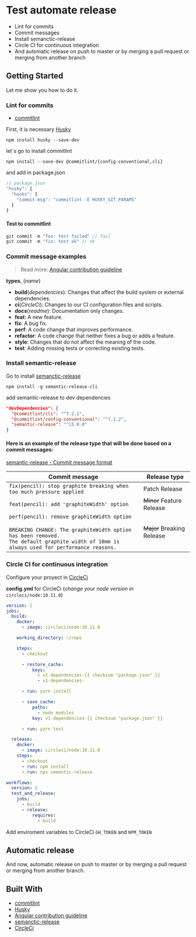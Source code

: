 # Test automate release

- Lint for commits
- Commit messages
- Install semanctic-release
- Circle CI for continuous integration
- And automatic release on push to master or by merging a pull request or merging from another branch

## Getting Started

Let me show you how to do it.

### Lint for commits

- [commitlint](https://github.com/marionebl/commitlint)

First, it is necessary [Husky](https://github.com/typicode/husky#readme)

```
npm install husky --save-dev
```

let´s go to install commitlint

```
npm install --save-dev @commitlint/{config-conventional,cli}
```

and add in package.json

```javascript
// package.json
"husky": {
  "hooks": {
    "commit-msg": "commitlint -E HUSKY_GIT_PARAMS"
  }
}
```

#### Test to commitlint

```javascript
git commit -m "foo: test failed" // fail
git commit -m "fix: test ok" // ok
```

### Commit message examples

> Read more: [Angular contribution guideline](https://github.com/angular/angular/blob/22b96b9/CONTRIBUTING.md#type)

**types**, (_name_)

- **build**(_dependencies_): Changes that affect the build system or external dependencies.
- **ci**(_CircleCi_): Changes to our CI configuration files and scripts.
- **docs**(_readme_): Documentation only changes.
- **feat**: A new feature.
- **fix**: A bug fix.
- **perf**: A code change that improves performance.
- **refactor**: A code change that neither fixes a bug or adds a feature.
- **style**: Changes that do not affect the meaning of the code.
- **test**: Adding missing tests or correcting existing tests.

### Install semantic-release

Go to install [semanctic-release](https://github.com/semantic-release/semantic-release)

`npm install -g semantic-release-cli`

add semantic-release to dev dependencies

```json
"devDependencies": {
  "@commitlint/cli": "^7.2.1",
  "@commitlint/config-conventional": "^7.1.2",
  "semantic-release": "^15.0.0"
}
```

#### Here is an example of the release type that will be done based on a commit messages:

[semantic-release - Commit message format](https://github.com/semantic-release/semantic-release#commit-message-format)


| Commit message                                                                                                                                                                                   | Release type               |
|--------------------------------------------------------------------------------------------------------------------------------------------------------------------------------------------------|----------------------------|
| `fix(pencil): stop graphite breaking when too much pressure applied`                                                                                                                             | Patch Release              |
| `feat(pencil): add 'graphiteWidth' option`                                                                                                                                                       | ~~Minor~~ Feature Release  |
| `perf(pencil): remove graphiteWidth option`<br><br>`BREAKING CHANGE: The graphiteWidth option has been removed.`<br>`The default graphite width of 10mm is always used for performance reasons.` | ~~Major~~ Breaking Release |

### Circle CI for continuous integration

Configure your proyect in [CircleCi](https://circleci.com)

**config.yml** for CircleCi (_change your node version in_ `circleci/node:10.11.0`)

```yml
version: 2
jobs:
  build:
    docker:
      - image: circleci/node:10.11.0

    working_directory: ~/repo

    steps:
      - checkout

      - restore_cache:
          keys:
            - v1-dependencies-{{ checksum "package.json" }}
            - v1-dependencies-

      - run: yarn install

      - save_cache:
          paths:
            - node_modules
          key: v1-dependencies-{{ checksum "package.json" }}

      - run: yarn test

  release:
    docker:
      - image: circleci/node:10.11.0
    steps:
      - checkout
      - run: npm install
      - run: npx semantic-release

workflows:
  version: 2
  test_and_release:
    jobs:
      - build
      - release:
          requires:
            - build
```

Add enviroment variables to CircleCi `GH_TOKEN` and `NPM_TOKEN`

## Automatic release

And now, automatic release on push to master or by merging a pull request or merging from another branch.

## Built With

- [commitlint](https://github.com/marionebl/commitlint)
- [Husky](https://github.com/typicode/husky#readme)
- [Angular contribution guideline](https://github.com/angular/angular/blob/22b96b9/CONTRIBUTING.md#type)
- [semanctic-release](https://github.com/semantic-release/semantic-release)
- [CircleCi](https://circleci.com)
